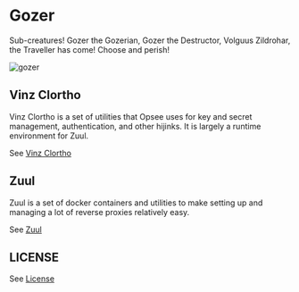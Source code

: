 # Gozer

Sub-creatures! Gozer the Gozerian, Gozer the Destructor, Volguus Zildrohar,
the Traveller has come! Choose and perish!

![gozer](https://raw.github.com/opsee/gozer/master/gozer.jpg)

## Vinz Clortho

Vinz Clortho is a set of utilities that Opsee uses for key and secret management,
authentication, and other hijinks. It is largely a runtime environment for Zuul.

See [Vinz Clortho](vinz-clortho/README.md)

## Zuul

Zuul is a set of docker containers and utilities to make setting up and managing
a lot of reverse proxies relatively easy.

See [Zuul](zuul/README.md)

## LICENSE

See [License](LICENSE.md)
